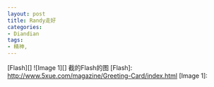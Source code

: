 ```yaml
---
layout: post
title: Randy走好
categories:
- Diandian
tags:
- 精神, 
---
```

\[Flash\]\[\] !\[Image 1\]\[\] 截的Flash的图 \[Flash\]: http://www.5xue.com/magazine/Greeting-Card/index.html \[Image 1\]: